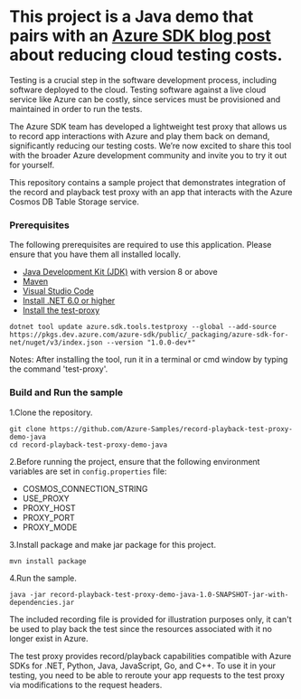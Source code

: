 This project is a Java demo that pairs with an [Azure
SDK blog post](https://aka.ms/azsdk/test-proxy) about reducing cloud testing costs.
=

Testing is a crucial step in the software development process, including software deployed to the cloud. Testing software against a live cloud service like Azure can be costly, since services must be provisioned and maintained in order to run the tests.

The Azure SDK team has developed a lightweight test proxy that allows us to record app interactions with Azure and play them back on demand, significantly reducing our testing costs. We’re now excited to share this tool with the broader Azure development community and invite you to try it out for yourself.

This repository contains a sample project that demonstrates integration
of the record and playback test proxy with an app that interacts with
the Azure Cosmos DB Table Storage service.

### Prerequisites

The following prerequisites are required to use this application. Please ensure that you have them all installed locally.

- [Java Development Kit (JDK)][jdk] with version 8 or above
- [Maven][maven]
- [Visual Studio Code][vs_code]
- [Install .NET 6.0 or higher][dotnet]
- [Install the test-proxy][test_proxy]

```
dotnet tool update azure.sdk.tools.testproxy --global --add-source https://pkgs.dev.azure.com/azure-sdk/public/_packaging/azure-sdk-for-net/nuget/v3/index.json --version "1.0.0-dev*"
```

Notes: After installing the tool, run it in a terminal or cmd window by typing the command 'test-proxy'.

### Build and Run the sample

1.Clone the repository.

```
git clone https://github.com/Azure-Samples/record-playback-test-proxy-demo-java
cd record-playback-test-proxy-demo-java
```

2.Before running the project, ensure that the following environment variables are set in `config.properties` file:

- COSMOS_CONNECTION_STRING
- USE_PROXY
- PROXY_HOST
- PROXY_PORT
- PROXY_MODE

3.Install package and make jar package for this project.

```
mvn install package
```

4.Run the sample.

```
java -jar record-playback-test-proxy-demo-java-1.0-SNAPSHOT-jar-with-dependencies.jar
```

The included recording file is provided for illustration purposes only, it can't be used to play back the test since the resources associated with it no longer exist in Azure.

The test proxy provides record/playback capabilities compatible with Azure SDKs for .NET, Python, Java, JavaScript, Go, and C++. To use it in your testing, you need to be able to reroute your app requests to the test proxy via modifications to the request headers.

<!-- Links -->
[jdk]: https://docs.microsoft.com/java/azure/jdk/
[maven]: https://maven.apache.org/
[vs_code]: https://code.visualstudio.com/download
[test_proxy]: https://github.com/Azure/azure-sdk-tools/tree/main/tools/test-proxy/Azure.Sdk.Tools.TestProxy#installation
[dotnet]: https://dotnet.microsoft.com/download
[azure_sdk_blog_post]: https://devblogs.microsoft.com/azure-sdk/level-up-your-cloud-testing-game-with-the-azure-sdk-test-proxy/
